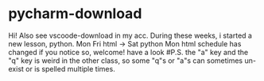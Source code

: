 # pycharm-download
Hi! Also see vscoode-download in my acc.
During these weeks, i started a new lesson, python.
Mon Fri html -> Sat python Mon html
schedule has changed if you notice
so, welcome!
have a look
#P.S. the "a" key and the "q" key is weird in the other class, so some "q"s or "a"s can sometimes un-exist or is spelled multiple times.
